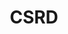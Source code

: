 ---
type: "module"
title: "CSRD"
description: ""
banner: "images/exoscale-icon.png"
weight: 3
tags: [sustainability, cloud]
level: "beginner"
categories: [exoscale,kubernetes]
---